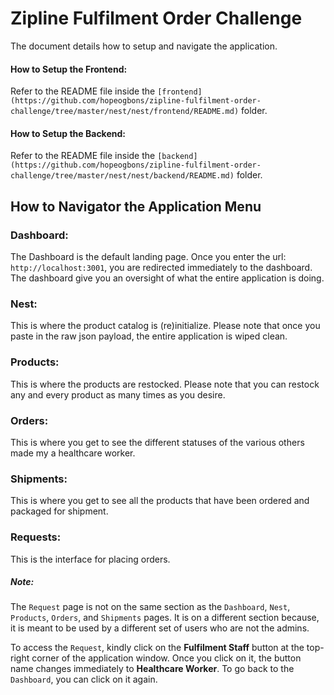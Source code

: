 # Zipline Fulfilment Order Challenge

The document details how to setup and navigate the application.

#### How to Setup the Frontend:

Refer to the README file inside the `[frontend](https://github.com/hopeogbons/zipline-fulfilment-order-challenge/tree/master/nest/nest/frontend/README.md)` folder.

#### How to Setup the Backend:

Refer to the README file inside the `[backend](https://github.com/hopeogbons/zipline-fulfilment-order-challenge/tree/master/nest/nest/backend/README.md)` folder.

## How to Navigator the Application Menu

### Dashboard:

The Dashboard is the default landing page. Once you enter the url: `http://localhost:3001`, you are redirected immediately to the dashboard. The dashboard give you an oversight of what the entire application is doing.

### Nest:

This is where the product catalog is (re)initialize. Please note that once you paste in the raw json payload, the entire application is wiped clean.

### Products:

This is where the products are restocked. Please note that you can restock any and every product as many times as you desire.

### Orders:

This is where you get to see the different statuses of the various others made my a healthcare worker.

### Shipments:

This is where you get to see all the products that have been ordered and packaged for shipment.

### Requests:

This is the interface for placing orders.

##### Note:

The `Request` page is not on the same section as the `Dashboard`, `Nest`, `Products`, `Orders`, and `Shipments` pages. It is on a different section because, it is meant to be used by a different set of users who are not the admins.

To access the `Request`, kindly click on the **Fulfilment Staff** button at the top-right corner of the application window. Once you click on it, the button name changes immediately to **Healthcare Worker**. To go back to the `Dashboard`, you can click on it again.
